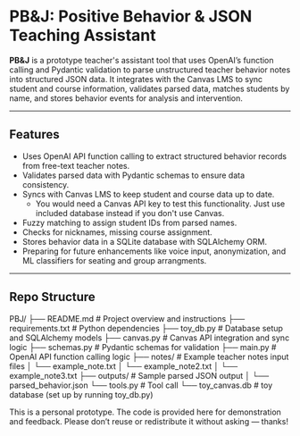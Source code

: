 # PB&J: Positive Behavior & JSON Teaching Assistant

**PB&J** is a prototype teacher's assistant tool that uses OpenAI’s function calling and Pydantic validation to parse unstructured teacher behavior notes into structured JSON data. It integrates with the Canvas LMS to sync student and course information, validates parsed data, matches students by name, and stores behavior events for analysis and intervention.

---
## Features

- Uses OpenAI API function calling to extract structured behavior records from free-text teacher notes.
- Validates parsed data with Pydantic schemas to ensure data consistency.
- Syncs with Canvas LMS to keep student and course data up to date.
    - You would need a Canvas API key to test this functionality. Just use included database instead if you don't use Canvas.
- Fuzzy matching to assign student IDs from parsed names.
- Checks for nicknames, missing course assignment. 
- Stores behavior data in a SQLite database with SQLAlchemy ORM.
- Preparing for future enhancements like voice input, anonymization, and ML classifiers for seating and group arrangments. 
---

## Repo Structure
PBJ/
├── README.md # Project overview and instructions
├── requirements.txt # Python dependencies
├── toy_db.py # Database setup and SQLAlchemy models
├── canvas.py # Canvas API integration and sync logic
├── schemas.py # Pydantic schemas for validation
├── main.py # OpenAI API function calling logic
├── notes/ # Example teacher notes input files
│ └── example_note.txt
│ └── example_note2.txt
│ └── example_note3.txt
├── outputs/ # Sample parsed JSON output
│ └── parsed_behavior.json
└── tools.py # Tool call 
└── toy_canvas.db # toy database (set up by running toy_db.py)

This is a personal prototype. The code is provided here for demonstration and feedback. Please don’t reuse or redistribute it without asking — thanks!

